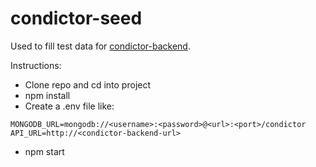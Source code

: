 # condictor-seed

Used to fill test data for [condictor-backend](https://github.com/gilmoreg/condictor-backend).

Instructions:
- Clone repo and cd into project
- npm install
- Create a .env file like:
````
MONGODB_URL=mongodb://<username>:<password>@<url>:<port>/condictor
API_URL=http://<condictor-backend-url>
````
- npm start
